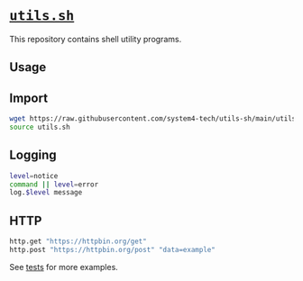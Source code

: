 # [`utils.sh`](utils.sh)

This repository contains shell utility programs.

## Usage

## Import

```sh
wget https://raw.githubusercontent.com/system4-tech/utils-sh/main/utils.sh
source utils.sh
```

## Logging

```sh
level=notice
command || level=error
log.$level message
```

## HTTP

```sh
http.get "https://httpbin.org/get"
http.post "https://httpbin.org/post" "data=example"
```

See [tests](tests/) for more examples.

